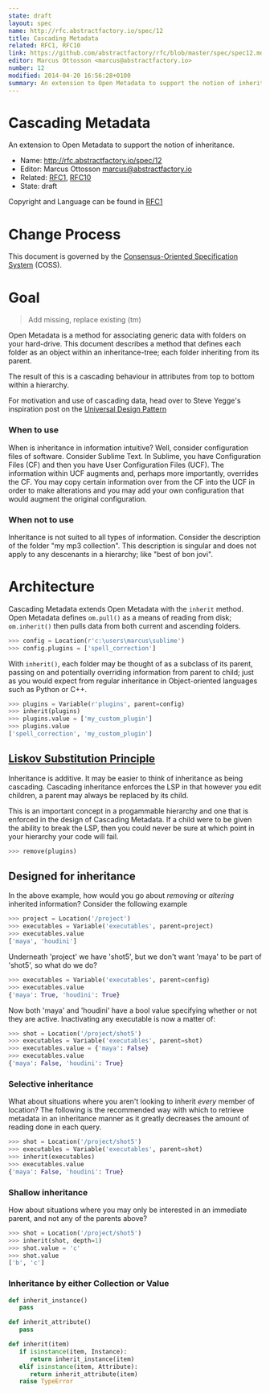 ```yaml
---
state: draft
layout: spec
name: http://rfc.abstractfactory.io/spec/12
title: Cascading Metadata
related: RFC1, RFC10
link: https://github.com/abstractfactory/rfc/blob/master/spec/spec12.md
editor: Marcus Ottosson <marcus@abstractfactory.io>
number: 12
modified: 2014-04-20 16:56:28+0100
summary: An extension to Open Metadata to support the notion of inheritance.
---
```


# Cascading Metadata

An extension to Open Metadata to support the notion of inheritance.

* Name: http://rfc.abstractfactory.io/spec/12
* Editor: Marcus Ottosson <marcus@abstractfactory.io>
* Related: [RFC1](http://rfc.abstractfactory.io/spec/1), [RFC10](http://rfc.abstractfactory.io/spec/10)
* State: draft

Copyright and Language can be found in [RFC1](http://rfc.abstractfactory.io/spec/1)

# Change Process

This document is governed by the [Consensus-Oriented Specification System](http://www.digistan.org/spec:1/COSS) (COSS).

# Goal

> Add missing, replace existing (tm)

Open Metadata is a method for associating generic data with folders on your hard-drive. This document describes a method that defines each folder as an object within an inheritance-tree; each folder inheriting from its parent.

The result of this is a cascading behaviour in attributes from top to bottom within a hierarchy.

For motivation and use of cascading data, head over to Steve Yegge's inspiration post on the [Universal Design Pattern][]

### When to use

When is inheritance in information intuitive? Well, consider configuration files of software. Consider Sublime Text. In Sublime, you have Configuration Files (CF) and then you have User Configuration Files (UCF). The information within UCF augments and, perhaps more importantly, overrides the CF. You may copy certain information over from the CF into the UCF in order to make alterations and you may add your own configuration that would augment the original configuration.

### When not to use

Inheritance is not suited to all types of information. Consider the description of the folder "my mp3 collection". This description is singular and does not apply to any descenants in a hierarchy; like "best of bon jovi".

# Architecture

Cascading Metadata extends Open Metadata with the `inherit` method. Open Metadata defines `om.pull()` as a means of reading from disk; `om.inherit()` then pulls data from both current and ascending folders.

```python
>>> config = Location(r'c:\users\marcus\sublime')
>>> config.plugins = ['spell_correction']
```

With `inherit()`, each folder may be thought of as a subclass of its parent, passing on and potentially overriding information from parent to child; just as you would expect from regular inheritance in Object-oriented languages such as Python or C++.

```python
>>> plugins = Variable(r'plugins', parent=config)
>>> inherit(plugins)
>>> plugins.value = ['my_custom_plugin']
>>> plugins.value
['spell_correction', 'my_custom_plugin']
```

## [Liskov Substitution Principle][]

Inheritance is additive. It may be easier to think of inheritance as being cascading. Cascading inheritance enforces the LSP in that however you edit children, a parent may always be replaced by its child.

This is an important concept in a progammable hierarchy and one that is enforced in the design of Cascading Metadata. If a child were to be given the ability to break the LSP, then you could never be sure at which point in your hierarchy your code will fail.

```python
>>> remove(plugins)
```

## Designed for inheritance

In the above example, how would you go about *removing* or *altering* inherited information? Consider the following example

```python
>>> project = Location('/project')
>>> executables = Variable('executables', parent=project)
>>> executables.value
['maya', 'houdini']
```

Underneath 'project' we have 'shot5', but we don't want 'maya' to be part of 'shot5', so what do we do?

```python
>>> executables = Variable('executables', parent=config)
>>> executables.value
{'maya': True, 'houdini': True}
```

Now both 'maya' and 'houdini' have a bool value specifying whether or not they are active. Inactivating any executable is now a matter of:

```python
>>> shot = Location('/project/shot5')
>>> executables = Variable('executables', parent=shot)
>>> executables.value = {'maya': False}
>>> executables.value
{'maya': False, 'houdini': True}
```

### Selective inheritance

What about situations where you aren't looking to inherit *every* member of location? The following is the recommended way with which to retrieve metadata in an inheritance manner as it greatly decreases the amount of reading done in each query.

```python
>>> shot = Location('/project/shot5')
>>> executables = Variable('executables', parent=shot)
>>> inherit(executables)
>>> executables.value
{'maya': False, 'houdini': True}
```

### Shallow inheritance

How about situations where you may only be interested in an immediate parent, and not any of the parents above?

```python
>>> shot = Location('/project/shot5')
>>> inherit(shot, depth=1)
>>> shot.value = 'c'
>>> shot.value
['b', 'c']
```

### Inheritance by either Collection or Value

```python
def inherit_instance()
   pass

def inherit_attribute()
   pass

def inherit(item)
   if isinstance(item, Instance):
      return inherit_instance(item)
   elif isinstance(item, Attribute):
      return inherit_attribute(item)
   raise TypeError
```

[Liskov Substitution Principle]: http://en.wikipedia.org/wiki/Liskov_substitution_principle
[universal design pattern]: http://steve-yegge.blogspot.co.uk/2008/10/universal-design-pattern.html